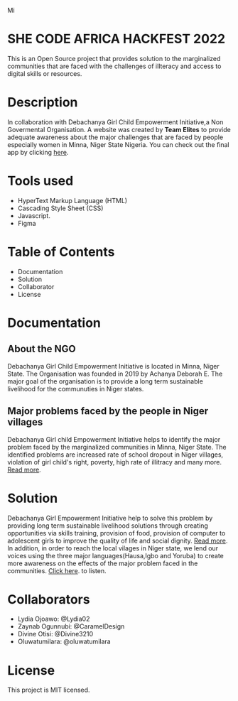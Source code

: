 Mi
# SHE CODE AFRICA HACKFEST 2022
This is an Open Source project that provides solution to the marginalized communities that are faced with the challenges of illteracy and access to digital skills or resources.

# Description
In collaboration with Debachanya Girl Child Empowerment Initiative,a Non Govermental Organisation. A website was created by **Team Elites** to provide adequate awareness about the major challenges that are faced by people especially women in Minna, Niger State Nigeria.
You can check out the final app by clicking [here](https://hackfest2.netlify.app/). 

# Tools used
- HyperText Markup Language (HTML)
- Cascading Style Sheet (CSS)
- Javascript.
- Figma

# Table of Contents
 - Documentation
 - Solution
 - Collaborator
 - License
 
 # Documentation
 ## About the NGO
 Debachanya Girl Child Empowerment Initiative is located in Minna, Niger State. The Organisation was founded in 2019 by Achanya Deborah E. The major goal of the organisation is to provide a long term sustainable livelihood for the communuties in Niger states.

 ## Major problems faced by the people in Niger villages
Debachanya Girl child Empowerment Initiative helps to identify the major problem faced by the marginalized communities in Minna, Niger State. The identified problems are increased rate of school dropout in Niger villages, violation of girl child's right, poverty, high rate of illitracy and many more. [Read more](https://link.medium.com/sbrDvUhUrub).

# Solution
 Debachanya Girl Empowerment Initiative help to solve this problem by providing long term sustainable livelihood solutions through creating opportunities via skills training, provision of food,  provision of computer to adolescent girls to improve the quality of life and social dignity. [Read more](https://link.medium.com/JH1LmQ4Dtub). In addition, in order to reach the local vilages in Niger state, we lend our voices using the three major languages(Hausa,Igbo and Yoruba) to create more awareness on the effects of the major problem faced in the communities. [Click here](https://savenigerstate.netlify.app/). to listen.

 # Collaborators
 - Lydia Ojoawo: @Lydia02
 - Zaynab Ogunnubi: @CaramelDesign
 - Divine Otisi: @Divine3210
 - Oluwatumilara: @oluwatumilara
 
 # License
 This project is MIT licensed.

 

